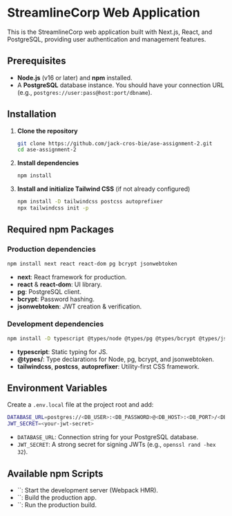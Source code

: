 # StreamlineCorp Web Application

This is the StreamlineCorp web application built with Next.js, React, and PostgreSQL, providing user authentication and management features.

## Prerequisites

- **Node.js** (v16 or later) and **npm** installed.
- A **PostgreSQL** database instance. You should have your connection URL (e.g., `postgres://user:pass@host:port/dbname`).

## Installation

1. **Clone the repository**

   ```bash
   git clone https://github.com/jack-cros-bie/ase-assignment-2.git
   cd ase-assignment-2
   ```

2. **Install dependencies**

   ```bash
   npm install
   ```

3. **Install and initialize Tailwind CSS** (if not already configured)

   ```bash
   npm install -D tailwindcss postcss autoprefixer
   npx tailwindcss init -p
   ```

## Required npm Packages

### Production dependencies

```bash
npm install next react react-dom pg bcrypt jsonwebtoken
```

- **next**: React framework for production.
- **react** & **react-dom**: UI library.
- **pg**: PostgreSQL client.
- **bcrypt**: Password hashing.
- **jsonwebtoken**: JWT creation & verification.

### Development dependencies

```bash
npm install -D typescript @types/node @types/pg @types/bcrypt @types/jsonwebtoken tailwindcss postcss autoprefixer
```

- **typescript**: Static typing for JS.
- **@types/**: Type declarations for Node, pg, bcrypt, and jsonwebtoken.
- **tailwindcss**, **postcss**, **autoprefixer**: Utility-first CSS framework.

## Environment Variables

Create a `.env.local` file at the project root and add:

```bash
DATABASE_URL=postgres://<DB_USER>:<DB_PASSWORD>@<DB_HOST>:<DB_PORT>/<DB_NAME>
JWT_SECRET=<your-jwt-secret>
```

- `DATABASE_URL`: Connection string for your PostgreSQL database.
- `JWT_SECRET`: A strong secret for signing JWTs (e.g., `openssl rand -hex 32`).

## Available npm Scripts

- ``: Start the development server (Webpack HMR).
- ``: Build the production app.
- ``: Run the production build.

